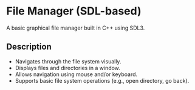 # File Manager (SDL-based)

A basic graphical file manager built in C++ using SDL3.

## Description

- Navigates through the file system visually.
- Displays files and directories in a window.
- Allows navigation using mouse and/or keyboard.
- Supports basic file system operations (e.g., open directory, go back).
